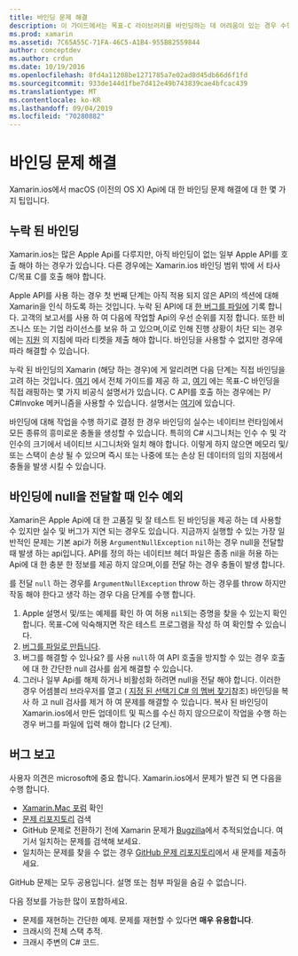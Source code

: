 ```yaml
---
title: 바인딩 문제 해결
description: 이 가이드에서는 목표-C 라이브러리를 바인딩하는 데 어려움이 있는 경우 수행할 작업에 대해 설명 합니다. 특히 바인딩에 null을 전달 하는 경우의 인수 예외 및 버그를 보고 하는 경우 누락 된 바인딩에 대해 설명 합니다.
ms.prod: xamarin
ms.assetid: 7C65A55C-71FA-46C5-A1B4-955B82559844
author: conceptdev
ms.author: crdun
ms.date: 10/19/2016
ms.openlocfilehash: 8fd4a11208be1271785a7e02ad8d45db66d6f1fd
ms.sourcegitcommit: 933de144d1fbe7d412e49b743839cae4bfcac439
ms.translationtype: MT
ms.contentlocale: ko-KR
ms.lasthandoff: 09/04/2019
ms.locfileid: "70280882"
---
```

# <a name="binding-troubleshooting"></a>바인딩 문제 해결

Xamarin.ios에서 macOS (이전의 OS X) Api에 대 한 바인딩 문제 해결에 대 한 몇 가지 팁입니다.

## <a name="missing-bindings"></a>누락 된 바인딩

Xamarin.ios는 많은 Apple Api를 다루지만, 아직 바인딩이 없는 일부 Apple API를 호출 해야 하는 경우가 있습니다. 다른 경우에는 Xamarin.ios 바인딩 범위 밖에 서 타사 C/목표 C를 호출 해야 합니다.

Apple API를 사용 하는 경우 첫 번째 단계는 아직 적용 되지 않은 API의 섹션에 대해 Xamarin을 인식 하도록 하는 것입니다. 누락 된 API에 대 [한 버그를 파일에](#reporting-bugs) 기록 합니다. 고객의 보고서를 사용 하 여 다음에 작업할 Api의 우선 순위를 지정 합니다. 또한 비즈니스 또는 기업 라이선스를 보유 하 고 있으며,이로 인해 진행 상황이 차단 되는 경우에는 [지원](http://xamarin.com/support) 의 지침에 따라 티켓을 제출 해야 합니다. 바인딩을 사용할 수 없지만 경우에 따라 해결할 수 있습니다.

누락 된 바인딩의 Xamarin (해당 하는 경우)에 게 알리려면 다음 단계는 직접 바인딩을 고려 하는 것입니다. [여기](~/cross-platform/macios/binding/overview.md) 에서 전체 가이드를 제공 하 고, [여기](http://brendanzagaeski.appspot.com/xamarin/0002.html) 에는 목표-C 바인딩을 직접 래핑하는 몇 가지 비공식 설명서가 있습니다. C API를 호출 하는 경우에는 P/ C#Invoke 메커니즘을 사용할 수 있습니다. 설명서는 [여기](https://www.mono-project.com/docs/advanced/pinvoke/)에 있습니다.

바인딩에 대해 작업을 수행 하기로 결정 한 경우 바인딩의 실수는 네이티브 런타임에서 모든 종류의 흥미로운 충돌을 생성할 수 있습니다. 특히의 C# 시그니처는 인수 수 및 각 인수의 크기에서 네이티브 시그니처와 일치 해야 합니다. 이렇게 하지 않으면 메모리 및/또는 스택이 손상 될 수 있으며 즉시 또는 나중에 또는 손상 된 데이터의 임의 지점에서 충돌을 발생 시킬 수 있습니다.

## <a name="argument-exceptions-when-passing-null-to-a-binding"></a>바인딩에 null을 전달할 때 인수 예외

Xamarin은 Apple Api에 대 한 고품질 및 잘 테스트 된 바인딩을 제공 하는 데 사용할 수 있지만 실수 및 버그가 지연 되는 경우도 있습니다. 지금까지 실행할 수 있는 가장 일반적인 문제는 기본 api가 허용 `ArgumentNullException` `nil`하는 경우 null을 전달할 때 발생 하는 api입니다. API를 정의 하는 네이티브 헤더 파일은 종종 nil을 허용 하는 Api에 대 한 충분 한 정보를 제공 하지 않으며,이를 전달 하는 경우 충돌이 발생 합니다.

를 전달 `null` 하는 경우를 `ArgumentNullException` throw 하는 경우를 throw 하지만 작동 해야 한다고 생각 하는 경우 다음 단계를 수행 합니다.

1. Apple 설명서 및/또는 예제를 확인 하 여 허용 `nil`되는 증명을 찾을 수 있는지 확인 합니다. 목표-C에 익숙해지면 작은 테스트 프로그램을 작성 하 여 확인할 수 있습니다.
2. [버그를 파일로 만듭니다](#reporting-bugs).
3. 버그를 해결할 수 있나요? 를 사용 `null`하 여 API 호출을 방지할 수 있는 경우 호출에 대 한 간단한 null 검사를 쉽게 해결할 수 있습니다.
4. 그러나 일부 Api를 해제 하거나 비활성화 하려면 null을 전달 해야 합니다. 이러한 경우 어셈블리 브라우저를 열고 ( [지정 된 선택기 C# 의 멤버 찾기](~/mac/app-fundamentals/mac-apis.md#finding_selector)참조) 바인딩을 복사 하 고 null 검사를 제거 하 여 문제를 해결할 수 있습니다. 복사 된 바인딩이 Xamarin.ios에서 만든 업데이트 및 픽스를 수신 하지 않으므로이 작업을 수행 하는 경우 버그를 파일에 입력 해야 합니다 (2 단계).

<a name="reporting-bugs"/>

## <a name="reporting-bugs"></a>버그 보고

사용자 의견은 microsoft에 중요 합니다. Xamarin.ios에서 문제가 발견 되 면 다음을 수행 합니다.

- [Xamarin.Mac 포럼](https://forums.xamarin.com/categories/mac) 확인
- [문제 리포지토리](https://github.com/xamarin/xamarin-macios/issues) 검색 
- GitHub 문제로 전환하기 전에 Xamarin 문제가 [Bugzilla](https://bugzilla.xamarin.com/describecomponents.cgi)에서 추적되었습니다. 여기서 일치하는 문제를 검색해 보세요.
- 일치하는 문제를 찾을 수 없는 경우 [GitHub 문제 리포지토리](https://github.com/xamarin/xamarin-macios/issues/new)에서 새 문제를 제출하세요.

GitHub 문제는 모두 공용입니다. 설명 또는 첨부 파일을 숨길 수 없습니다. 

다음 정보를 가능한 많이 포함하세요.

- 문제를 재현하는 간단한 예제. 문제를 재현할 수 있다면 **매우 유용합니다**. 
- 크래시의 전체 스택 추적.
- 크래시 주변의 C# 코드.

